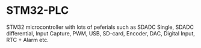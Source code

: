 # STM32-PLC
STM32 microcontroller with lots of peferials such as SDADC Single, SDADC differential, Input Capture, PWM, USB, SD-card, Encoder, DAC, Digital Input, RTC + Alarm etc.
